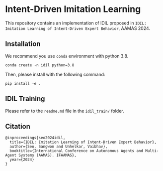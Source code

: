 # Intent-Driven Imitation Learning
This repository contains an implementation of IDIL proposed in `IDIL: Imitation Learning of Intent-Driven Expert Behavior`, AAMAS 2024.

## Installation
We recommend you use `conda` environment with python 3.8. 
```
conda create -n idil python=3.8
```
Then, please install with the following command:
```
pip install -e .
```

## IDIL Training
Please refer to the `readme.md` file in the `idil_train/` folder.

## Citation
```
@inproceedings{seo2024idil,
  title={IDIL: Imitation Learning of Intent-Driven Expert Behavior},
  author={Seo, Sangwon and Unhelkar, Vaibhav},
  booktitle={International Conference on Autonomous Agents and Multi-Agent Systems (AAMAS). IFAAMAS},
  year={2024}
}
```

